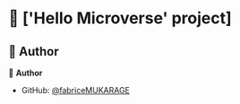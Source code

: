 
# 📖 ['Hello Microverse' project] <a name="about-project"></a>


## 👥 Author <a name="authors"></a>

👤 **Author**

- GitHub: [@fabriceMUKARAGE](https://github.com/fabriceMUKARAGE)
